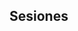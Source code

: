## Sesiones

<!---
[Sesión 1](https://rojasirvin.github.io/ECNII2020/sesiones/s1/sesion1.html#1). Más allá de MCO

[Sesión 2](https://rojasirvin.github.io/ECNII2020/sesiones/s2/sesion2.html#1). Revisión de regresión lineal y teoría asintótica

commented
-->
